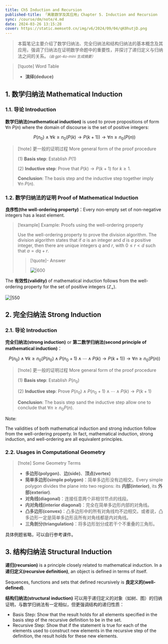 ```yaml
---
title: Ch5 Induction and Recursion
published-title: 「离散数学及其应用」Chapter 5. Induction and Recursion
sync: /course/dm/note/4.md
date: 2024-03-26 13:15:28
cover: https://static.memset0.cn/img/v6/2024/09/04/qK0hutjD.png
---
```


> 本篇笔记主要介绍了数学归纳法、完全归纳法和结构归纳法的基本概念及其应用，强调了归纳法在证明数学命题中的重要性，并探讨了递归定义与归纳法之间的关系。<em><small>（由 gpt-4o-mini 生成摘要）</small></em>

<!-- more -->

> [!quote] Word Table
>
> - **演绎(deduce)**

## 1. 数学归纳法 Mathematical Induction

### 1.1. 导论 Introduction

**数学归纳法(mathematical induction)** is used to prove propositions of form $\forall n\ P(n)$ where the domain of discourse is the set of positive integers:

$$
P(n_0) \land \forall k\ge n_0 (P(k)\rightarrow P(k+1)) \rightarrow \forall n\ge n_0 (P(n))
$$

> [!note] 更一般的证明过程 More general form of the proof procedure
>
> (1) **Basis step**: Establish $P(1)$
>
> (2) **Inductive step**: Prove that $P(k)\rightarrow P(k+1)$ for $k\ge 1$.
>
> **Conclusion**: The basis step and the inductive step together imply $\forall n\ P(n)$.

### 1.2. 数学归纳法的证明 Proof of Mathematical Induction

**良序性(the well-ordering property)**：Every non-empty set of non-negative integers has a least element.

> [!example] Example: Proofs using the well-ordering property
>
> Use the well-ordering property to prove the division algorithm. The division algorithm states that if $a$ is an integer and $d$ is $a$ positive integer, then there are unique integers $q$ and $r$, with $0\le r<d$ such that $a = dq + r$.
>
> > [!quote]- Answer
> >
> > ![|600](https://static.memset0.cn/img/v6/2024/05/07/W90ji86f.png)

The **有效性(validity)** of mathematical induction follows from the well-ordering property for the set of positive integers ($\mathbb{Z}_+$).

![|550](https://static.memset0.cn/img/v6/2024/03/26/xRMQ9YRg.png)

## 2. 完全归纳法 Strong Induction

### 2.1. 导论 Introduction

**完全归纳法(strong induction)** or **第二数学归纳法(second principle of mathematical induction)**：

$$
P(n_0) \land \forall k\ge n_0 (P(n_0) \land P(n_0+1) \land \cdots \land P(k) \rightarrow P(k+1)) \rightarrow \forall n\ge n_0 (P(n))
$$

> [!note] 更一般的证明过程 More general form of the proof procedure
>
> (1) **Basis step**: Establish $P(n_0)$
>
> (2) **Inductive step**: Prove $P(n_0) \land P(n_0 + 1) \land \cdots \land P(k) \rightarrow P(k+1)$
>
> **Conclusion**: The basis step sand the inductive step allow one to conclude that $\forall n\ge n_0 P(n)$.

Note:

The validities of both mathematical induction and strong induction follow from the well-ordering property.
In fact, mathematical induction, strong induction, and well-ordering are all equivalent principles.

### 2.2. Usages in Computational Geometry

> [!note] Some Geometry Terms
>
> - **多边形(polygon)**、**边(side)**、**顶点(vertex)**
> - **简单多边形(simple polygon)**：简单多边形没有边相交。Every simple polygon divides the plane into two regions: its **内部(interior)**, its **外部(exterior)**.
> - **对角线(diagonal)**：连接任意两个非相邻节点的线段。
> - **内对角线(interior diagonal)**：完全在简单多边形内部的对角线。
> - **凸多边形(convex)**：凸多边形中的所有对角线均不边相交。或者说，凸多边形一定是简单多边形且所有对角线都是内对角线。
> - **三角剖分(triangulation)**：将多边形划分成若干个不重叠的三角形。

具体例题省略，可以自行参考课件。

## 3. 结构归纳法 Structural Induction

**递归(recursion)** is a principle closely related to mathematical induction. In a **递归定义(recursive definition)**, an object is defined in terms of itself.

Sequences, functions and sets that defined recursively is **良定义的(well-defined)**.

**结构归纳法(structural induction)** 可以用于递归定义的对象（如树、图）的归纳证明，与数学归纳法有一定相似，但更强调结构的递归性质：

- Basis Step: Show that the result holds for all elements specified in the basis step of the recursive definition to be in the set.
- Recursive Step: Show that if the statement is true for each of the elements used to construct new elements in the recursive step of the definition, the result holds for these new elements.
